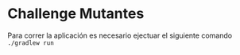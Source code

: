 # Challenge Mutantes

Para correr la aplicación es necesario ejectuar el siguiente comando `./gradlew run`